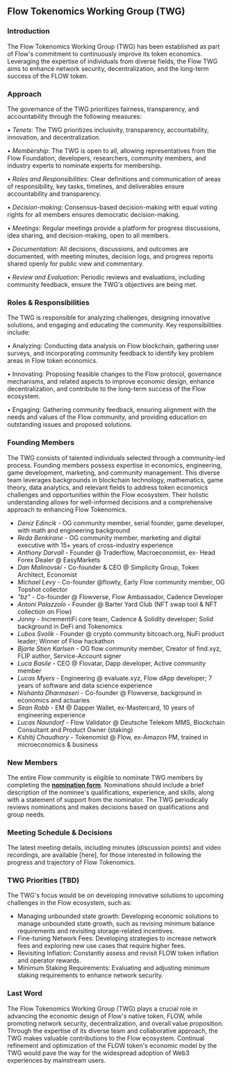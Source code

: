 ## Flow Tokenomics Working Group (TWG)

### Introduction

The Flow Tokenomics Working Group (TWG) has been established as part of Flow's commitment to continuously improve its token economics. Leveraging the expertise of individuals from diverse fields, the Flow TWG aims to enhance network security, decentralization, and the long-term success of the FLOW token.

### Approach

The governance of the TWG prioritizes fairness, transparency, and accountability through the following measures:

•	*Tenets*: The TWG prioritizes inclusivity, transparency, accountability, innovation, and decentralization.

•	*Membership*: The TWG is open to all, allowing representatives from the Flow Foundation, developers, researchers, community members, and industry experts to nominate experts for membership.

•	*Roles and Responsibilities*: Clear definitions and communication of areas of responsibility, key tasks, timelines, and deliverables ensure accountability and transparency.

•	*Decision-making*: Consensus-based decision-making with equal voting rights for all members ensures democratic decision-making.

•	*Meetings*: Regular meetings provide a platform for progress discussions, idea sharing, and decision-making, open to all members.

•	*Documentation*: All decisions, discussions, and outcomes are documented, with meeting minutes, decision logs, and progress reports shared openly for public view and commentary.

•	*Review and Evaluation*: Periodic reviews and evaluations, including community feedback, ensure the TWG's objectives are being met.

### Roles & Responsibilities

The TWG is responsible for analyzing challenges, designing innovative solutions, and engaging and educating the community. Key responsibilities include:

•	Analyzing: Conducting data analysis on Flow blockchain, gathering user surveys, and incorporating community feedback to identify key problem areas in Flow token economics.

•	Innovating: Proposing feasible changes to the Flow protocol, governance mechanisms, and related aspects to improve economic design, enhance decentralization, and contribute to the long-term success of the Flow ecosystem.

•	Engaging: Gathering community feedback, ensuring alignment with the needs and values of the Flow community, and providing education on outstanding issues and proposed solutions.

### Founding Members

The TWG consists of talented individuals selected through a community-led process. Founding members possess expertise in economics, engineering, game development, marketing, and community management. This diverse team leverages backgrounds in blockchain technology, mathematics, game theory, data analytics, and relevant fields to address token economics challenges and opportunities within the Flow ecosystem. Their holistic understanding allows for well-informed decisions and a comprehensive approach to enhancing Flow Tokenomics.

* *Deniz Edincik* -	OG community member, serial founder, game developer, with math and engineering background
* *Reda Benkirane* -	OG community member, marketing and digital executive with 15+ years of cross-industry experience
* *Anthony Darvall* -	Founder @ Traderflow, Macroeconomist, ex- Head Forex Dealer @ EasyMarkets
* *Dan Malinovski* -	Co-founder & CEO @ Simplicity Group, Token Architect, Economist
* *Michael Levy* -	Co-founder @flowty, Early Flow community member, OG Topshot collector
* *"bz"* -	Co-founder @ Flowverse, Flow Ambassador, Cadence Developer
* *Antoni Palazzolo* -	Founder @ Barter Yard Club (NFT swap tool & NFT collection on Flow)
* *Jonny* -	IncrementiFi core team, Cadence & Solidity developer; Solid background in DeFi and Tokenomics
* *Lubos Svolik* -	Founder @ crypto community bitcoach.org, NuFi product leader; Winner of Flow hackathon
* *Bjarte Stien Karlsen* -	OG flow community member, Creator of find.xyz, FLIP author, Service-Account signer
* *Luca Basile* -	CEO @ Flovatar, Dapp developer, Active community member
* *Lucas Myers* -	Engineering @ evaluate.xyz, Flow dApp developer; 7 years of software and data science experience
* *Nishanta Dharmaseri* -	Co-founder @ Flowverse, background in economics and actuaries
* *Sean Robb* -	EM @ Dapper Wallet, ex-Mastercard, 10 years of engineering experience
* *Lucas Naundorf* -	Flow Validator @ Deutsche Telekom MMS, Blockchain Consultant and Product Owner (staking)
* *Kshitij Chaudhary* -	Tokenomist @ Flow, ex-Amazon PM, trained in microeconomics & business

### New Members

The entire Flow community is eligible to nominate TWG members by completing the [**nomination form**](https://forms.gle/z5jYdqqAtWrQ18447). Nominations should include a brief description of the nominee's qualifications, experience, and skills, along with a statement of support from the nominator. The TWG periodically reviews nominations and makes decisions based on qualifications and group needs.

### Meeting Schedule & Decisions

The latest meeting details, including minutes (discussion points) and video recordings, are available [here], for those interested in following the progress and trajectory of Flow Tokenomics.

### TWG Priorities (TBD)

The TWG's focus would be on developing innovative solutions to upcoming challenges in the Flow ecosystem, such as:

*	Managing unbounded state growth: Developing economic solutions to manage unbounded state growth, such as revising minimum balance requirements and revisiting storage-related incentives.
*	Fine-tuning Network Fees: Developing strategies to increase network fees and exploring new use cases that require higher fees.
*	Revisiting Inflation: Constantly assess and revisit FLOW token inflation and operator rewards.
*	Minimum Staking Requirements: Evaluating and adjusting minimum staking requirements to enhance network security.

### Last Word

The Flow Tokenomics Working Group (TWG) plays a crucial role in advancing the economic design of Flow's native token, FLOW, while promoting network security, decentralization, and overall value proposition. Through the expertise of its diverse team and collaborative approach, the TWG makes valuable contributions to the Flow ecosystem. Continual refinement and optimization of the FLOW token's economic model by the TWG would pave the way for the widespread adoption of Web3 experiences by mainstream users.
